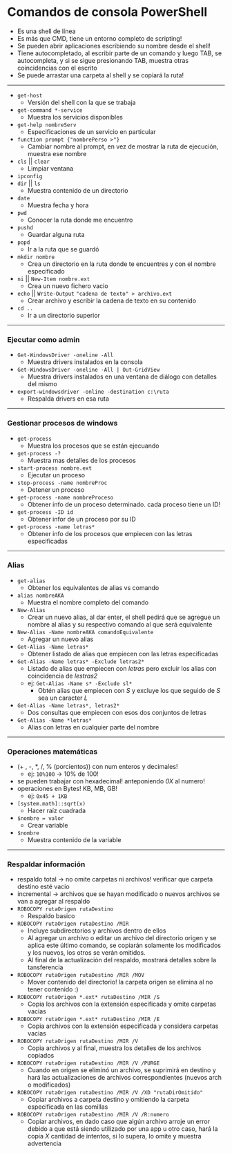 # Comandos de consola PowerShell

- Es una shell de línea
- Es más que CMD, tiene un entorno completo de scripting!
- Se pueden abrir aplicaciones escribiendo su nombre desde el shell!
- Tiene autocompletado, al escribir parte de un comando y luego TAB, se autocompleta, y si se sigue presionando TAB, muestra otras coincidencias con el escrito
- Se puede arrastar una carpeta al shell y se copiará la ruta!

---
-  `get-host`
	- Versión del shell con la que se trabaja
- `get-command *-service`
	- Muestra los servicios disponibles
- `get-help nombreServ`
	- Especificaciones de un servicio en particular
- `function prompt {"nombrePerso >"}`
	- Cambiar nombre al prompt, en vez de mostrar la ruta de ejecución, muestra ese nombre
- `cls` || `clear`
	- Limpiar ventana
- `ipconfig`
- `dir` || `ls`
	- Muestra contenido de un directorio
- `date`
	- Muestra fecha y hora
- `pwd`
	- Conocer la ruta donde me encuentro
- `pushd`
	- Guardar alguna ruta
- `popd`
	- Ir a la ruta que se guardó
- `mkdir nombre`
	- Crea un directorio en la ruta donde te encuentres y con el nombre especificado
- `ni` || `New-Item nombre.ext`
	- Crea un nuevo fichero vacio
- `echo` || `Write-Output` `"cadena de texto" > archivo.ext`
	- Crear archivo y escribir la cadena de texto en su contenido
- `cd ..`
	- Ir a un directorio superior

---
### Ejecutar como admin
- `Get-WindowsDriver -oneline -All`
	- Muestra drivers instalados en la consola
- `Get-WindowsDriver -oneline -All | Out-GridView`
	- Muestra drivers instalados en una ventana de diálogo con detalles del mismo
- `export-windowsdriver -online -destination c:\ruta`
	- Respalda drivers en esa ruta

---
### Gestionar procesos de windows
- `get-process`
	- Muestra los procesos que se están ejecuando
- `get-process -?`
	- Muestra mas detalles de los procesos
- `start-process nombre.ext`
	- Ejecutar un proceso
- `stop-process -name nombreProc`
	- Detener un proceso
- `get-process -name nombreProceso`
	- Obtener info de un proceso determinado. cada proceso tiene un ID!
- `get-process -ID id`
	- Obtener infor de un proceso por su ID
- `get-process -name letras*`
	- Obtener info de los procesos que empiecen con las letras especificadas

---
### Alias
- `get-alias`
	- Obtener los equivalentes de alias vs comando
- `alias nombreAKA`
	- Muestra el nombre completo del comando
- `New-Alias`
	- Crear un nuevo alias, al dar enter, el shell pedirá que se agregue un nombre al alias y su respectivo comando al que será equivalente
- `New-Alias -Name nombreAKA comandoEquivalente`
    * Agregar un nuevo alias
- `Get-Alias -Name letras*`
	- Obtener listado de alias que empiecen con las letras especificadas
- `Get-Alias -Name letras* -Exclude letras2*`
	- Listado de alias que empiecen con *letras* pero excluir los alias con coincidencia de *lestras2*
	- ej: `Get-Alias -Name s* -Exclude sl*`
        + Obtén alias que empiecen con *S* y excluye los que seguido de *S* sea un caracter *L*
- `Get-Alias -Name letras*, letras2*`
	- Dos consultas que empiecen con esos dos conjuntos de letras
- `Get-Alias -Name *letras*`
	- Alias con letras en cualquier parte del nombre

---
### Operaciones matemáticas
- (+ , -, *, /, % (porcientos)) con num enteros y decimales!
    * ej: `10%100` -> 10% de 100!
- se pueden trabajar con hexadecimal! anteponiendo *0X* al numero!
- operaciones en Bytes! KB, MB, GB!
    * ej: `0x45 + 1KB`
- `[system.math]::sqrt(x)`
	- Hacer raíz cuadrada
- `$nombre = valor`
	- Crear variable
- `$nombre`
	- Muestra contenido de la variable

---
### Respaldar información
- respaldo total -> no omite carpetas ni archivos! verificar que carpeta destino esté vacio 
- incremental -> archivos que se hayan modificado o nuevos archivos se van a agregar al respaldo
- `ROBOCOPY rutaOrigen rutaDestino`
	- Respaldo basico
- `ROBOCOPY rutaOrigen rutaDestino /MIR`
	- Incluye subdirectorios y archivos dentro de ellos
	- Al agregar un archivo o editar un archivo del directorio origen y se aplica este último comando, se copiarán solamente los modificados y los nuevos, los otros se verán omitidos.
	- Al final de la actualización del respaldo, mostrará detalles sobre la tansferencia
- `ROBOCOPY rutaOrigen rutaDestino /MIR /MOV`
	- Mover contenido del directorio! la carpeta origen se elimina al no tener contenido :)
- `ROBOCOPY rutaOrigen *.ext* rutaDestino /MIR /S`
	- Copia los archivos con la extensión especificada y omite carpetas vacias
- `ROBOCOPY rutaOrigen *.ext* rutaDestino /MIR /E`
	- Copia archivos con la extensión especificada y considera carpetas vacias
- `ROBOCOPY rutaOrigen rutaDestino /MIR /V`
	- Copia archivos y al final, muestra los detalles de los archivos copiados
- `ROBOCOPY rutaOrigen rutaDestino /MIR /V /PURGE`
	- Cuando en origen se eliminó un archivo, se suprimirá en destino y hará las actualizaciones de archivos correspondientes (nuevos arch o modificados)
- `ROBOCOPY rutaOrigen rutaDestino /MIR /V /XD "rutaDirOmitido"`
	- Copiar archivos a carpeta destino y omitiendo la carpeta especificada en las comillas
- `ROBOCOPY rutaOrigen rutaDestino /MIR /V /R:numero`
	- Copiar archivos, en dado caso que algún archivo arroje un error debido a que está siendo utilizado por una app u otro caso, hará la copia *X* cantidad de intentos, si lo supera, lo omite y muestra advertencia
